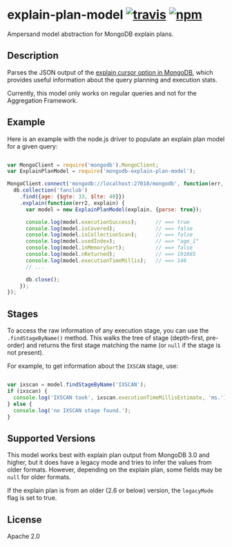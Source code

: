# explain-plan-model [![travis][travis_img]][travis_url] [![npm][npm_img]][npm_url]

Ampersand model abstraction for MongoDB explain plans.


## Description

Parses the JSON output of the [explain cursor option in MongoDB][explain-docs],
which provides useful information about the query planning and execution stats.

Currently, this model only works on regular queries and not for the
Aggregation Framework.

## Example

Here is an example with the node.js driver to populate an explain
plan model for a given query:

```javascript

var MongoClient = require('mongodb').MongoClient;
var ExplainPlanModel = require('mongodb-explain-plan-model');

MongoClient.connect('mongodb://localhost:27018/mongodb', function(err, db) {
  db.collection('fanclub')
    .find({age: {$gte: 33, $lte: 40}})
    .explain(function(err2, explain) {
      var model = new ExplainPlanModel(explain, {parse: true});

      console.log(model.executionSuccess);      // ==> true
      console.log(model.isCovered);             // ==> false
      console.log(model.isCollectionScan);      // ==> false
      console.log(model.usedIndex);             // ==> "age_1"
      console.log(model.inMemorySort);          // ==> false
      console.log(model.nReturned);             // ==> 191665
      console.log(model.executionTimeMillis);   // ==> 146
      // ...

      db.close();
    });
});

```

## Stages

To access the raw information of any execution stage, you can use the
`.findStageByName()` method. This walks the tree of stage (depth-first,
pre-order) and returns the first stage matching the name (or `null` if
the stage is not present).

For example, to get information about the
`IXSCAN` stage, use:

```javascript

var ixscan = model.findStageByName('IXSCAN');
if (ixscan) {
  console.log('IXSCAN took', ixscan.executionTimeMillisEstimate, 'ms.');
} else {
  console.log('no IXSCAN stage found.');
}

```

## Supported Versions

This model works best with explain plan output from MongoDB 3.0 and higher,
but it does have a legacy mode and tries to infer the values from older formats.
However, depending on the explain plan, some fields may be `null` for older
formats.

If the explain plan is from an older (2.6 or below) version, the `legacyMode`
flag is set to true.


## License

Apache 2.0

[explain-docs]: https://docs.mongodb.org/manual/reference/method/cursor.explain/
[travis_img]: https://img.shields.io/travis/mongodb-js/explain-plan-model.svg
[travis_url]: https://travis-ci.org/mongodb-js/explain-plan-model
[npm_img]: https://img.shields.io/npm/v/explain-plan-model.svg
[npm_url]: https://npmjs.org/package/explain-plan-model
